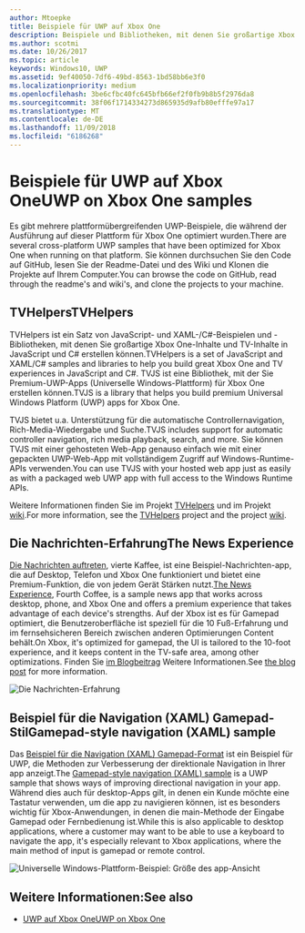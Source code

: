 ```yaml
---
author: Mtoepke
title: Beispiele für UWP auf Xbox One
description: Beispiele und Bibliotheken, mit denen Sie großartige Xbox One- und TV-Inhalte erstellen können.
ms.author: scotmi
ms.date: 10/26/2017
ms.topic: article
keywords: Windows10, UWP
ms.assetid: 9ef40050-7df6-49bd-8563-1bd58bb6e3f0
ms.localizationpriority: medium
ms.openlocfilehash: 3be6cfbc40fc645bfb66ef2f0fb9b8b5f2976da8
ms.sourcegitcommit: 38f06f1714334273d865935d9afb80efffe97a17
ms.translationtype: MT
ms.contentlocale: de-DE
ms.lasthandoff: 11/09/2018
ms.locfileid: "6186268"
---
```

# <a name="uwp-on-xbox-one-samples"></a><span data-ttu-id="29c2a-104">Beispiele für UWP auf Xbox One</span><span class="sxs-lookup"><span data-stu-id="29c2a-104">UWP on Xbox One samples</span></span>

<span data-ttu-id="29c2a-105">Es gibt mehrere plattformübergreifenden UWP-Beispiele, die während der Ausführung auf dieser Plattform für Xbox One optimiert wurden.</span><span class="sxs-lookup"><span data-stu-id="29c2a-105">There are several cross-platform UWP samples that have been optimized for Xbox One when running on that platform.</span></span> <span data-ttu-id="29c2a-106">Sie können durchsuchen Sie den Code auf GitHub, lesen Sie der Readme-Datei und des Wiki und Klonen die Projekte auf Ihrem Computer.</span><span class="sxs-lookup"><span data-stu-id="29c2a-106">You can browse the code on GitHub, read through the readme's and wiki's, and clone the projects to your machine.</span></span>

## <a name="tvhelpers"></a><span data-ttu-id="29c2a-107">TVHelpers</span><span class="sxs-lookup"><span data-stu-id="29c2a-107">TVHelpers</span></span>

<span data-ttu-id="29c2a-108">TVHelpers ist ein Satz von JavaScript- und XAML-/C#-Beispielen und -Bibliotheken, mit denen Sie großartige Xbox One-Inhalte und TV-Inhalte in JavaScript und C# erstellen können.</span><span class="sxs-lookup"><span data-stu-id="29c2a-108">TVHelpers is a set of JavaScript and XAML/C# samples and libraries to help you build great Xbox One and TV experiences in JavaScript and C#.</span></span> <span data-ttu-id="29c2a-109">TVJS ist eine Bibliothek, mit der Sie Premium-UWP-Apps (Universelle Windows-Plattform) für Xbox One erstellen können.</span><span class="sxs-lookup"><span data-stu-id="29c2a-109">TVJS is a library that helps you build premium Universal Windows Platform (UWP) apps for Xbox One.</span></span>

<span data-ttu-id="29c2a-110">TVJS bietet u.a. Unterstützung für die automatische Controllernavigation, Rich-Media-Wiedergabe und Suche.</span><span class="sxs-lookup"><span data-stu-id="29c2a-110">TVJS includes support for automatic controller navigation, rich media playback, search, and more.</span></span> <span data-ttu-id="29c2a-111">Sie können TVJS mit einer gehosteten Web-App genauso einfach wie mit einer gepackten UWP-Web-App mit vollständigem Zugriff auf Windows-Runtime-APIs verwenden.</span><span class="sxs-lookup"><span data-stu-id="29c2a-111">You can use TVJS with your hosted web app just as easily as with a packaged web UWP app with full access to the Windows Runtime APIs.</span></span>

<span data-ttu-id="29c2a-112">Weitere Informationen finden Sie im Projekt [TVHelpers](https://github.com/Microsoft/TVHelpers) und im Projekt [wiki](https://github.com/Microsoft/TVHelpers/wiki).</span><span class="sxs-lookup"><span data-stu-id="29c2a-112">For more information, see the [TVHelpers](https://github.com/Microsoft/TVHelpers) project and the project [wiki](https://github.com/Microsoft/TVHelpers/wiki).</span></span>

## <a name="the-news-experience"></a><span data-ttu-id="29c2a-113">Die Nachrichten-Erfahrung</span><span class="sxs-lookup"><span data-stu-id="29c2a-113">The News Experience</span></span>

<span data-ttu-id="29c2a-114">[Die Nachrichten auftreten](https://github.com/Microsoft/uwp-experiences/tree/news/apps/News), vierte Kaffee, ist eine Beispiel-Nachrichten-app, die auf Desktop, Telefon und Xbox One funktioniert und bietet eine Premium-Funktion, die von jedem Gerät Stärken nutzt.</span><span class="sxs-lookup"><span data-stu-id="29c2a-114">[The News Experience](https://github.com/Microsoft/uwp-experiences/tree/news/apps/News), Fourth Coffee, is a sample news app that works across desktop, phone, and Xbox One and offers a premium experience that takes advantage of each device's strengths.</span></span> <span data-ttu-id="29c2a-115">Auf der Xbox ist es für Gamepad optimiert, die Benutzeroberfläche ist speziell für die 10 Fuß-Erfahrung und im fernsehsicheren Bereich zwischen anderen Optimierungen Content behält.</span><span class="sxs-lookup"><span data-stu-id="29c2a-115">On Xbox, it's optimized for gamepad, the UI is tailored to the 10-foot experience, and it keeps content in the TV-safe area, among other optimizations.</span></span> <span data-ttu-id="29c2a-116">Finden Sie [im Blogbeitrag](https://blogs.windows.com/buildingapps/2016/09/09/tailoring-your-app-for-xbox-and-the-tv-app-dev-on-xbox-series/) Weitere Informationen.</span><span class="sxs-lookup"><span data-stu-id="29c2a-116">See [the blog post](https://blogs.windows.com/buildingapps/2016/09/09/tailoring-your-app-for-xbox-and-the-tv-app-dev-on-xbox-series/) for more information.</span></span>

![Die Nachrichten-Erfahrung](images/samples-1.png)

## <a name="gamepad-style-navigation-xaml-sample"></a><span data-ttu-id="29c2a-118">Beispiel für die Navigation (XAML) Gamepad-Stil</span><span class="sxs-lookup"><span data-stu-id="29c2a-118">Gamepad-style navigation (XAML) sample</span></span>

<span data-ttu-id="29c2a-119">Das [Beispiel für die Navigation (XAML) Gamepad-Format](https://github.com/Microsoft/Windows-universal-samples/tree/master/Samples/XamlGamepadNavigation) ist ein Beispiel für UWP, die Methoden zur Verbesserung der direktionale Navigation in Ihrer app anzeigt.</span><span class="sxs-lookup"><span data-stu-id="29c2a-119">The [Gamepad-style navigation (XAML) sample](https://github.com/Microsoft/Windows-universal-samples/tree/master/Samples/XamlGamepadNavigation) is a UWP sample that shows ways of improving directional navigation in your app.</span></span> <span data-ttu-id="29c2a-120">Während dies auch für desktop-Apps gilt, in denen ein Kunde möchte eine Tastatur verwenden, um die app zu navigieren können, ist es besonders wichtig für Xbox-Anwendungen, in denen die main-Methode der Eingabe Gamepad oder Fernbedienung ist.</span><span class="sxs-lookup"><span data-stu-id="29c2a-120">While this is also applicable to desktop applications, where a customer may want to be able to use a keyboard to navigate the app, it's especially relevant to Xbox applications, where the main method of input is gamepad or remote control.</span></span>

![Universelle Windows-Plattform-Beispiel: Größe des app-Ansicht](images/samples-2.png)

## <a name="see-also"></a><span data-ttu-id="29c2a-122">Weitere Informationen:</span><span class="sxs-lookup"><span data-stu-id="29c2a-122">See also</span></span>

- [<span data-ttu-id="29c2a-123">UWP auf Xbox One</span><span class="sxs-lookup"><span data-stu-id="29c2a-123">UWP on Xbox One</span></span>](index.md)

